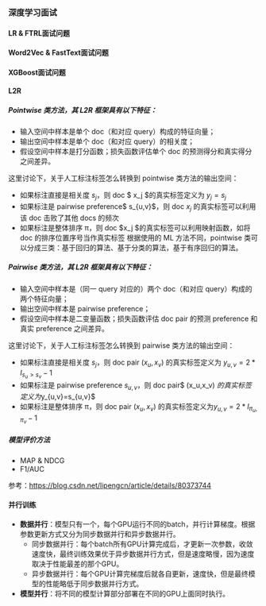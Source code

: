 ### 深度学习面试


####  LR & FTRL面试问题

#### Word2Vec & FastText面试问题

#### XGBoost面试问题

#### L2R


##### Pointwise 类方法，其 L2R 框架具有以下特征：

  - 输入空间中样本是单个 doc（和对应 query）构成的特征向量；
  - 输出空间中样本是单个 doc（和对应 query）的相关度；
  - 假设空间中样本是打分函数；损失函数评估单个 doc 的预测得分和真实得分之间差异。

这里讨论下，关于人工标注标签怎么转换到 pointwise 类方法的输出空间：

- 如果标注直接是相关度 $s_j$，则 doc $ x_j $的真实标签定义为 $y_j=s_j$
- 如果标注是 pairwise preference$ s_{u,v}$，则 doc $x_j$ 的真实标签可以利用该 doc 击败了其他 docs 的频次
- 如果标注是整体排序 π，则 doc $x_j $的真实标签可以利用映射函数，如将 doc 的排序位置序号当作真实标签
根据使用的 ML 方法不同，pointwise 类可以分成三类：基于回归的算法、基于分类的算法，基于有序回归的算法。

##### Pairwise 类方法，其 L2R 框架具有以下特征：

  - 输入空间中样本是（同一 query 对应的）两个 doc（和对应 query）构成的两个特征向量；
  - 输出空间中样本是 pairwise preference；
  - 假设空间中样本是二变量函数；损失函数评估 doc pair 的预测 preference 和真实 preference 之间差异。

这里讨论下，关于人工标注标签怎么转换到 pairwise 类方法的输出空间：

  - 如果标注直接是相关度 $s_j$，则 doc pair $(x_u,x_v)$ 的真实标签定义为 $y_{u,v}=2*I_{s_u>s_v}-1$
  - 如果标注是 pairwise preference $s_{u,v}$，则 doc pair$ (x_u,x_v) $的真实标签定义为$y_{u,v}=s_{u,v}$
  - 如果标注是整体排序 π，则 doc pair $(x_u,x_v)$ 的真实标签定义为$y_{u,v}=2*I_{π_u,π_v}-1$

##### 模型评价方法
- MAP & NDCG
- F1/AUC

参考：https://blog.csdn.net/lipengcn/article/details/80373744

#### 并行训练
- **数据并行**：模型只有一个，每个GPU运行不同的batch，并行计算梯度。根据参数更新方式又分为同步数据并行和异步数据并行。
  - 同步数据并行：每个batch所有GPU计算完成后，才更新一次参数，收敛速度快，最终训练效果优于异步数据并行方式，但是速度略慢，因为速度取决于性能最差的那个GPU。
  - 异步数据并行：每个GPU计算完梯度后就各自更新，速度快，但是最终模型的性能略低于同步数据并行方式。
- **模型并行**：将不同的模型计算部分部署在不同的GPU上面同时执行。

